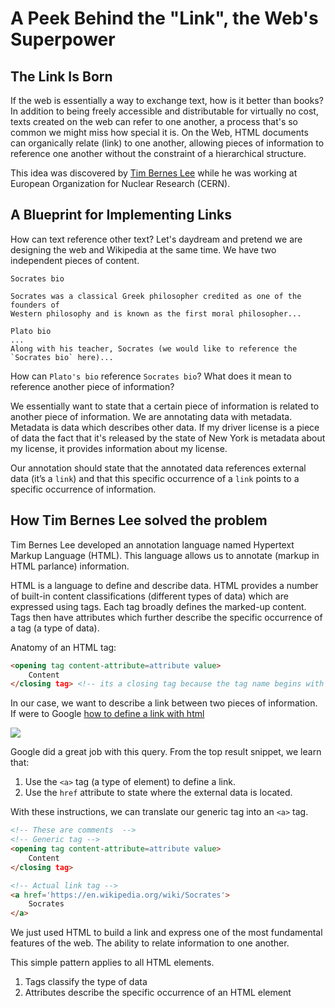 # A Peek Behind the "Link", the Web's Superpower

## The Link Is Born

If the web is essentially a way to exchange text, how is it better than books?
In addition to being freely accessible and distributable for virtually no cost,
texts created on the web can refer to one another, a process that's so common
we might miss how special it is. On the Web, HTML documents can organically
relate (link) to one another, allowing pieces of information to reference one
another without the constraint of a hierarchical structure.

This idea was discovered by [Tim Bernes
Lee](https://en.wikipedia.org/wiki/Tim_Berners-Lee) while he was working at
European Organization for Nuclear Research (CERN).

## A Blueprint for Implementing Links

How can text reference other text? Let's daydream and pretend we are designing
the web and Wikipedia at the same time. We have two independent pieces of
content.

```
Socrates bio

Socrates was a classical Greek philosopher credited as one of the founders of
Western philosophy and is known as the first moral philosopher...

Plato bio
...
Along with his teacher, Socrates (we would like to reference the `Socrates bio` here)...
```

How can `Plato's bio` reference `Socrates bio`? What does it mean to reference
another piece of information?

We essentially want to state that a certain piece of information is related to
another piece of information. We are annotating data with metadata. Metadata is
data which describes other data. If my driver license is a piece of data the
fact that it's released by the state of New York is metadata about my license,
it provides information about my license.

Our annotation should state that the annotated data references external data
(it’s a  `link`) and that this specific occurrence of a `link` points to a
specific occurrence of information.

## How Tim Bernes Lee solved the problem

Tim Bernes Lee developed an annotation language named Hypertext Markup Language
(HTML). This language allows us to annotate (markup in HTML parlance)
information.

HTML is a language to define and describe data. HTML provides a number of
built-in content classifications (different types of data) which are expressed
using tags. Each tag broadly defines the marked-up content. Tags then have
attributes which further describe the specific occurrence of a tag (a type of
data).

Anatomy of an HTML tag:

```html
<opening tag content-attribute=attribute value>
    Content
</closing tag> <!-- its a closing tag because the tag name begins with a '/'. By the way, this is an HTML comment -->
```

In our case, we want to describe a link between two pieces of information. If
were to Google [how to define a link with html]()

![](https://curriculum-content.s3.amazonaws.com/web-development/how-to-define-a-link-with-html.jpeg)

Google did a great job with this query. From the top result snippet, we learn
that:

1. Use the `<a>` tag (a type of element) to define a link.
2. Use the `href` attribute to state where the external data is located.

With these instructions, we can translate our generic tag into an `<a>` tag. 

```html
<!-- These are comments  -->
<!-- Generic tag -->
<opening tag content-attribute=attribute value>
    Content
</closing tag>

<!-- Actual link tag -->
<a href='https://en.wikipedia.org/wiki/Socrates'>
    Socrates
</a>
```

We just used HTML to build a link and express one of the most fundamental
features of the web. The ability to relate information to one another. 

This simple pattern applies to all HTML elements.

1. Tags classify the type of data
2. Attributes describe the specific occurrence of an HTML element
